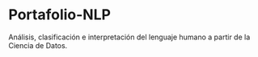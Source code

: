 # Portafolio-NLP
Análisis, clasificación e interpretación del lenguaje humano a partir de la Ciencia de Datos.
